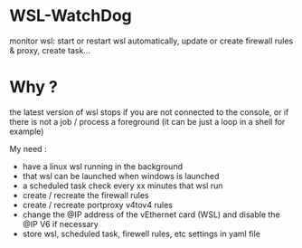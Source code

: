 # WSL-WatchDog
monitor wsl: start or restart wsl automatically, update or create firewall rules &amp; proxy, create task...

# Why ?
the latest version of wsl stops if you are not connected to the console, or if there is not a job / process a foreground (it can be just a loop in a shell for example)

My need :
- have a linux wsl running in the background
- that wsl can be launched when windows is launched
- a scheduled task check every xx minutes that wsl run
- create / recreate the firewall rules
- create / recreate portproxy v4tov4 rules
- change the @IP address of the vEthernet card (WSL) and disable the @IP V6 if necessary
- store wsl, scheduled task, firewell rules, etc settings in yaml file
